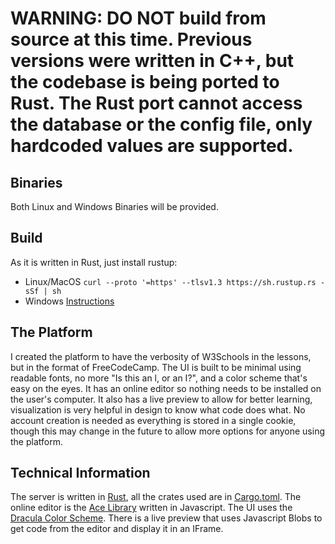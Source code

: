 # WARNING: DO NOT build from source at this time. Previous versions were written in C++, but the codebase is being ported to Rust. The Rust port cannot access the database or the config file, only hardcoded values are supported.

## Binaries
Both Linux and Windows Binaries will be provided.

## Build
As it is written in Rust, just install rustup:
- Linux/MacOS `curl --proto '=https' --tlsv1.3 https://sh.rustup.rs -sSf | sh`
- Windows [Instructions](https://www.rust-lang.org/tools/install)

## The Platform
I created the platform to have the verbosity of W3Schools in the lessons, but in the format of FreeCodeCamp. The UI is built to be minimal using readable fonts, no more "Is this an l, or an I?", and a color scheme that's easy on the eyes. It has an online editor so nothing needs to be installed on the user's computer. It also has a live preview to allow for better learning, visualization is very helpful in design to know what code does what. No account creation is needed as everything is stored in a single cookie, though this may change in the future to allow more options for anyone using the platform.

## Technical Information
The server is written in [Rust](https://www.rust-lang.org), all the crates used are in [Cargo.toml](Cargo.toml). The online editor is the [Ace Library](https://ace.c9.io/) written in Javascript. The UI uses the [Dracula Color Scheme](https://draculatheme.com/). There is a live preview that uses Javascript Blobs to get code from the editor and display it in an IFrame.
